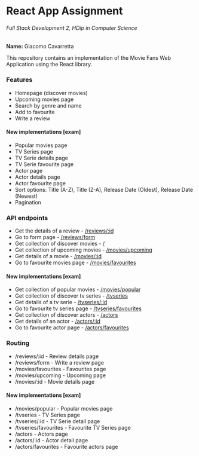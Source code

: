 # React App Assignment

###### Full Stack Development 2, HDip in Computer Science

**Name:** Giacomo Cavarretta

This repository contains an implementation of the Movie Fans Web Application using the React library.

### Features

- Homepage (discover movies)
- Upcoming movies page
- Search by genre and name
- Add to favourite
- Write a review

#### New implementations [exam]

- Popular movies page
- TV Series page
- TV Serie details page
- TV Serie favourite page
- Actor page
- Actor details page
- Actor favourite page
- Sort options: Title (A-Z), Title (Z-A), Release Date (Oldest), Release Date (Newest)
- Pagination

### API endpoints

- Get the details of a review - [/reviews/:id](https://movie-app-36rr.onrender.com/reviews/5adff809c3a3683daa00ad3d)
- Go to form page - [/reviews/form](https://movie-app-36rr.onrender.com/reviews/form?mediaId=299536&mediaType=movie)
- Get collection of discover movies - [/](https://movie-app-36rr.onrender.com/)
- Get collection of upcoming movies - [/movies/upcoming](https://movie-app-36rr.onrender.com/movies/upcoming)
- Get details of a movie - [/movies/:id](https://movie-app-36rr.onrender.com/movies/299534)
- Go to favourite movies page - [/movies/favourites](https://movie-app-36rr.onrender.com/movies/favourites)

#### New implementations [exam]

- Get collection of popular movies - [/movies/popular](https://movie-app-36rr.onrender.com/movies/popular)
- Get collection of discover tv series - [/tvseries](https://movie-app-36rr.onrender.com/tvseries)
- Get details of a tv serie - [/tvseries/:id](https://movie-app-36rr.onrender.com/tvseries/94997)
- Go to favourite tv series page - [/tvseries/favourites](https://movie-app-36rr.onrender.com/tvseries/favourites)
- Get collection of discover actors - [/actors](https://movie-app-36rr.onrender.com/actors)
- Get details of an actor - [/actors/:id](https://movie-app-36rr.onrender.com/actors/115440)
- Go to favourite actor page - [/actors/favourites](https://movie-app-36rr.onrender.com/actors/favourites)

### Routing

- /reviews/:id - Review details page
- /reviews/form - Write a review page
- /movies/favourites - Favourites page
- /movies/upcoming - Upcoming page
- /movies/:id - Movie details page

#### New implementations [exam]

- /movies/popular - Popular movies page
- /tvseries - TV Series page
- /tvseries/:id - TV Serie detail page
- /tvseries/favourites - Favourite TV Series page
- /actors - Actors page
- /actors/:id - Actor detail page
- /actors/favourites - Favourite actors page
